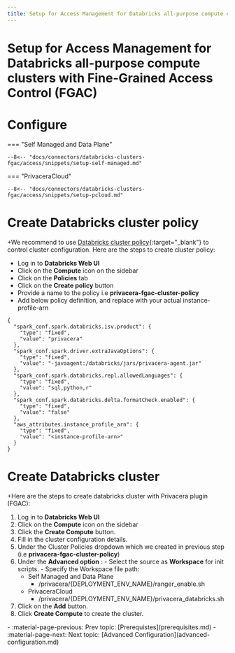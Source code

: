 ```yaml
---
title: Setup for Access Management for Databricks all-purpose compute clusters with Fine-Grained Access Control (FGAC)
---
```


# Setup for Access Management for Databricks all-purpose compute clusters with Fine-Grained Access Control (FGAC)

# Configure 

=== "Self Managed and Data Plane"

    --8<-- "docs/connectors/databricks-clusters-fgac/access/snippets/setup-self-managed.md"

=== "PrivaceraCloud"

    --8<-- "docs/connectors/databricks-clusters-fgac/access/snippets/setup-pcloud.md"



# Create Databricks cluster policy 
+We recommend to use [Databricks cluster policy](https://docs.databricks.com/en/admin/clusters/policies.html){:target="_blank"} to control cluster configuration. Here are the steps to create cluster policy: 

  - Log in to **Databricks Web UI** 
  - Click on the **Compute** icon on the sidebar
  - Click on the **Policies** tab
  - Click on the **Create policy** button 
  - Provide a name to the policy i.e **privacera-fgac-cluster-policy**
  - Add below policy definition, and replace <instance-profile-arn> with your actual instance-profile-arn 
```shell
{
  "spark_conf.spark.databricks.isv.product": {
    "type": "fixed",
    "value": "privacera"
  },
  "spark_conf.spark.driver.extraJavaOptions": {
    "type": "fixed",
    "value": "-javaagent:/databricks/jars/privacera-agent.jar"
  },
  "spark_conf.spark.databricks.repl.allowedLanguages": {
    "type": "fixed",
    "value": "sql,python,r"
  },
  "spark_conf.spark.databricks.delta.formatCheck.enabled": {
    "type": "fixed",
    "value": "false"
  },
  "aws_attributes.instance_profile_arn": {
    "type": "fixed",
    "value": "<instance-profile-arn>"
  }
}

```


# Create Databricks cluster  
+Here are the steps to create databricks cluster with Privacera plugin (FGAC): 

  1. Log in to **Databricks Web UI** 
  2. Click on the **Compute** icon on the sidebar
  3. Click the **Create Compute** button.
  4. Fill in the cluster configuration details.
  5. Under the Cluster Policies dropdown which we created in previous step (i.e **privacera-fgac-cluster-policy**)
  6. Under the **Advanced option** :
    - Select the source as **Workspace** for init scripts.
    - Specify the Workspace file path:
        - Self Managed and Data Plane
            - /privacera/{DEPLOYMENT_ENV_NAME}/ranger_enable.sh
        - PrivaceraCloud 
            - /privacera/{DEPLOYMENT_ENV_NAME}/privacera_databricks.sh  
  7. Click on the **Add** button.
  8. Click **Create Compute** to create the cluster.

<div class="grid cards" markdown>
-   :material-page-previous: Prev topic: [Prerequistes](prerequisites.md)
-   :material-page-next: Next topic: [Advanced Configuration](advanced-configuration.md)
</div>

